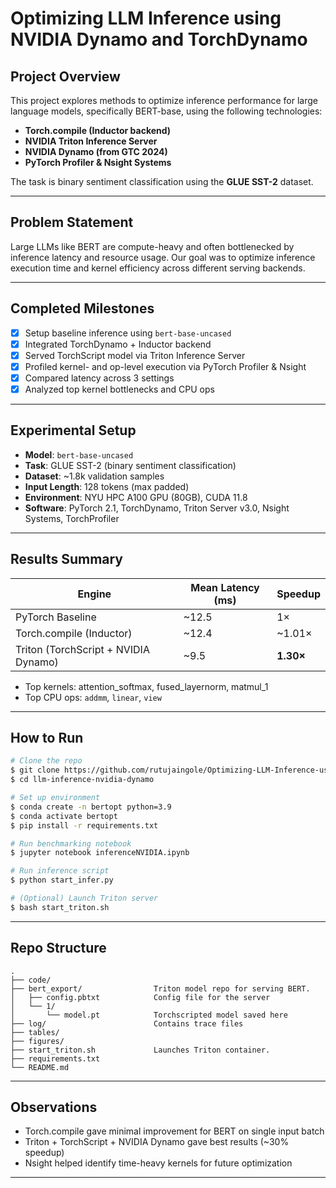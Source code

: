 # Optimizing LLM Inference using NVIDIA Dynamo and TorchDynamo

## Project Overview
This project explores methods to optimize inference performance for large language models, specifically BERT-base, using the following technologies:

- **Torch.compile (Inductor backend)**
- **NVIDIA Triton Inference Server**
- **NVIDIA Dynamo (from GTC 2024)**
- **PyTorch Profiler & Nsight Systems**

The task is binary sentiment classification using the **GLUE SST-2** dataset.

---

##  Problem Statement
Large LLMs like BERT are compute-heavy and often bottlenecked by inference latency and resource usage. Our goal was to optimize inference execution time and kernel efficiency across different serving backends.

---

##  Completed Milestones

- [x] Setup baseline inference using `bert-base-uncased`
- [x] Integrated TorchDynamo + Inductor backend
- [x] Served TorchScript model via Triton Inference Server
- [x] Profiled kernel- and op-level execution via PyTorch Profiler & Nsight
- [x] Compared latency across 3 settings
- [x] Analyzed top kernel bottlenecks and CPU ops

---

## Experimental Setup

- **Model**: `bert-base-uncased`
- **Task**: GLUE SST-2 (binary sentiment classification)
- **Dataset**: ~1.8k validation samples
- **Input Length**: 128 tokens (max padded)
- **Environment**: NYU HPC A100 GPU (80GB), CUDA 11.8
- **Software**: PyTorch 2.1, TorchDynamo, Triton Server v3.0, Nsight Systems, TorchProfiler

---

##  Results Summary

| Engine | Mean Latency (ms) | Speedup |
|--------|-------------------|---------|
| PyTorch Baseline | ~12.5 | 1× |
| Torch.compile (Inductor) | ~12.4 | ~1.01× |
| Triton (TorchScript + NVIDIA Dynamo) | ~9.5 | **1.30×** |

- Top kernels: attention_softmax, fused_layernorm, matmul_1
- Top CPU ops: `addmm`, `linear`, `view`

---

##  How to Run

```bash
# Clone the repo
$ git clone https://github.com/rutujaingole/Optimizing-LLM-Inference-using-NVIDIA-Dynamo-and-TorchDynamo.git
$ cd llm-inference-nvidia-dynamo

# Set up environment
$ conda create -n bertopt python=3.9
$ conda activate bertopt
$ pip install -r requirements.txt

# Run benchmarking notebook
$ jupyter notebook inferenceNVIDIA.ipynb

# Run inference script
$ python start_infer.py

# (Optional) Launch Triton server
$ bash start_triton.sh
```

---

##  Repo Structure

```
.
├── code/                       
├── bert_export/                Triton model repo for serving BERT.
│   ├── config.pbtxt            Config file for the server
│   └── 1/
│       └── model.pt            Torchscripted model saved here
├── log/                        Contains trace files
├── tables/
├── figures/
├── start_triton.sh             Launches Triton container.
├── requirements.txt
└── README.md

```

---

##  Observations

- Torch.compile gave minimal improvement for BERT on single input batch
- Triton + TorchScript + NVIDIA Dynamo gave best results (~30% speedup)
- Nsight helped identify time-heavy kernels for future optimization

---
